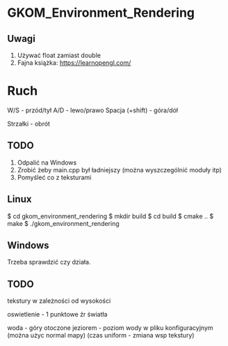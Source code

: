 # GKOM_Environment_Rendering

## Uwagi

1. Używać float zamiast double
2. Fajna książka: https://learnopengl.com/

# Ruch

W/S - przód/tył
A/D - lewo/prawo
Spacja (+shift) - góra/dół

Strzałki - obrót

## TODO

1. Odpalić na Windows
2. Zrobić żeby main.cpp był ładniejszy (można wyszczególnić moduły itp)
3. Pomyśleć co z teksturami

## Linux

$ cd gkom_environment_rendering
$ mkdir build
$ cd build
$ cmake ..
$ make
$ ./gkom_environment_rendering

## Windows

Trzeba sprawdzić czy działa.

## TODO

tekstury w zależności od wysokości

oswietlenie - 1 punktowe źr światła

woda - góry otoczone jeziorem - poziom wody w pliku konfiguracyjnym
(można użyc normal mapy)
(czas uniform - zmiana wsp tekstury)
